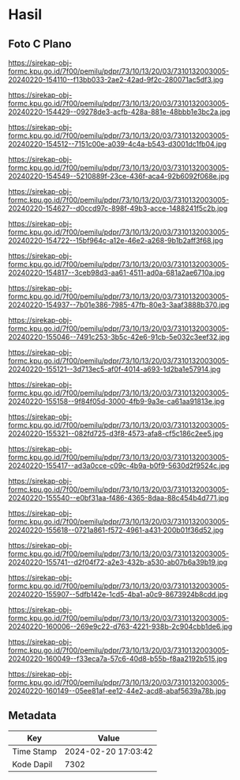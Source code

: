 # Hasil

## Foto C Plano

https://sirekap-obj-formc.kpu.go.id/7f00/pemilu/pdpr/73/10/13/20/03/7310132003005-20240220-154110--f13bb033-2ae2-42ad-9f2c-280071ac5df3.jpg

https://sirekap-obj-formc.kpu.go.id/7f00/pemilu/pdpr/73/10/13/20/03/7310132003005-20240220-154429--09278de3-acfb-428a-881e-48bbb1e3bc2a.jpg

https://sirekap-obj-formc.kpu.go.id/7f00/pemilu/pdpr/73/10/13/20/03/7310132003005-20240220-154512--7151c00e-a039-4c4a-b543-d3001dc1fb04.jpg

https://sirekap-obj-formc.kpu.go.id/7f00/pemilu/pdpr/73/10/13/20/03/7310132003005-20240220-154549--5210889f-23ce-436f-aca4-92b6092f068e.jpg

https://sirekap-obj-formc.kpu.go.id/7f00/pemilu/pdpr/73/10/13/20/03/7310132003005-20240220-154627--d0ccd97c-898f-49b3-acce-1488241f5c2b.jpg

https://sirekap-obj-formc.kpu.go.id/7f00/pemilu/pdpr/73/10/13/20/03/7310132003005-20240220-154722--15bf964c-a12e-46e2-a268-9b1b2aff3f68.jpg

https://sirekap-obj-formc.kpu.go.id/7f00/pemilu/pdpr/73/10/13/20/03/7310132003005-20240220-154817--3ceb98d3-aa61-4511-ad0a-681a2ae6710a.jpg

https://sirekap-obj-formc.kpu.go.id/7f00/pemilu/pdpr/73/10/13/20/03/7310132003005-20240220-154937--7b01e386-7985-47fb-80e3-3aaf3888b370.jpg

https://sirekap-obj-formc.kpu.go.id/7f00/pemilu/pdpr/73/10/13/20/03/7310132003005-20240220-155046--7491c253-3b5c-42e6-91cb-5e032c3eef32.jpg

https://sirekap-obj-formc.kpu.go.id/7f00/pemilu/pdpr/73/10/13/20/03/7310132003005-20240220-155121--3d713ec5-af0f-4014-a693-1d2ba1e57914.jpg

https://sirekap-obj-formc.kpu.go.id/7f00/pemilu/pdpr/73/10/13/20/03/7310132003005-20240220-155158--9f84f05d-3000-4fb9-9a3e-ca61aa91813e.jpg

https://sirekap-obj-formc.kpu.go.id/7f00/pemilu/pdpr/73/10/13/20/03/7310132003005-20240220-155321--082fd725-d3f8-4573-afa8-cf5c186c2ee5.jpg

https://sirekap-obj-formc.kpu.go.id/7f00/pemilu/pdpr/73/10/13/20/03/7310132003005-20240220-155417--ad3a0cce-c09c-4b9a-b0f9-5630d2f9524c.jpg

https://sirekap-obj-formc.kpu.go.id/7f00/pemilu/pdpr/73/10/13/20/03/7310132003005-20240220-155540--e0bf31aa-f486-4365-8daa-88c454b4d771.jpg

https://sirekap-obj-formc.kpu.go.id/7f00/pemilu/pdpr/73/10/13/20/03/7310132003005-20240220-155618--0721a861-f572-4961-a431-200b01f36d52.jpg

https://sirekap-obj-formc.kpu.go.id/7f00/pemilu/pdpr/73/10/13/20/03/7310132003005-20240220-155741--d2f04f72-a2e3-432b-a530-ab07b6a39b19.jpg

https://sirekap-obj-formc.kpu.go.id/7f00/pemilu/pdpr/73/10/13/20/03/7310132003005-20240220-155907--5dfb142e-1cd5-4ba1-a0c9-8673924b8cdd.jpg

https://sirekap-obj-formc.kpu.go.id/7f00/pemilu/pdpr/73/10/13/20/03/7310132003005-20240220-160006--269e9c22-d763-4221-938b-2c904cbb1de6.jpg

https://sirekap-obj-formc.kpu.go.id/7f00/pemilu/pdpr/73/10/13/20/03/7310132003005-20240220-160049--f33eca7a-57c6-40d8-b55b-f8aa2192b515.jpg

https://sirekap-obj-formc.kpu.go.id/7f00/pemilu/pdpr/73/10/13/20/03/7310132003005-20240220-160149--05ee81af-ee12-44e2-acd8-abaf5639a78b.jpg


## Metadata

| Key        | Value               |
| ---------- | ------------------- |
| Time Stamp | 2024-02-20 17:03:42 |
| Kode Dapil | 7302                |



